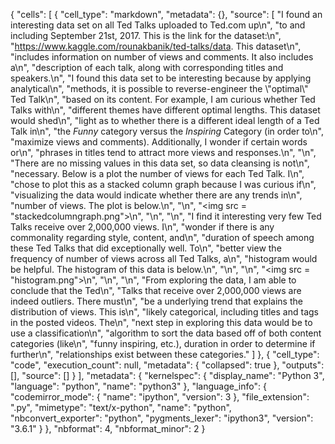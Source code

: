 {
 "cells": [
  {
   "cell_type": "markdown",
   "metadata": {},
   "source": [
    "I found an interesting data set on all Ted Talks uploaded to Ted.com up\n",
    "to and including September 21st, 2017. This is the link for the dataset:\n",
    "<https://www.kaggle.com/rounakbanik/ted-talks/data>. This dataset\n",
    "includes information on number of views and comments. It also includes a\n",
    "description of each talk, along with corresponding titles and speakers.\n",
    "I found this data set to be interesting because by applying analytical\n",
    "methods, it is possible to reverse-engineer the \\\"optimal\\\" Ted Talk\n",
    "based on its content. For example, I am curious whether Ted Talks with\n",
    "different themes have different optimal lengths. This dataset would shed\n",
    "light as to whether there is a different ideal length of a Ted Talk in\n",
    "the *Funny* category versus the *Inspiring* Category (in order to\n",
    "maximize views and comments). Additionally, I wonder if certain words or\n",
    "phrases in titles tend to attract more views and responses.\n",
    "\n",
    "There are no missing values in this data set, so data cleansing is not\n",
    "necessary. Below is a plot the number of views for each Ted Talk. I\n",
    "chose to plot this as a stacked column graph because I was curious if\n",
    "visualizing the data would indicate whether there are any trends in\n",
    "number of views. The plot is below.\n",
    "\n",
    "<img src = \"stackedcolumngraph.png\">\n",
    "\n",
    "\n",
    "I find it interesting very few Ted Talks receive over 2,000,000 views. I\n",
    "wonder if there is any commonality regarding style, content, and\n",
    "duration of speech among these Ted Talks that did exceptionally well. To\n",
    "better view the frequency of number of views across all Ted Talks, a\n",
    "histogram would be helpful. The histogram of this data is below.\n",
    "\n",
    "\n",
    "<img src = \"histogram.png\">\n",
    "\n",
    "\n",
    "From exploring the data, I am able to conclude that the Ted\n",
    "Talks that receive over 2,000,000 views are indeed outliers. There must\n",
    "be a underlying trend that explains the distribution of views. This is\n",
    "likely categorical, including titles and tags in the posted videos. The\n",
    "next step in exploring this data would be to use a classification\n",
    "algorithm to sort the data based off of both content categories (like\n",
    "funny inspiring, etc.), duration in order to determine if further\n",
    "relationships exist between these categories."
   ]
  },
  {
   "cell_type": "code",
   "execution_count": null,
   "metadata": {
    "collapsed": true
   },
   "outputs": [],
   "source": []
  }
 ],
 "metadata": {
  "kernelspec": {
   "display_name": "Python 3",
   "language": "python",
   "name": "python3"
  },
  "language_info": {
   "codemirror_mode": {
    "name": "ipython",
    "version": 3
   },
   "file_extension": ".py",
   "mimetype": "text/x-python",
   "name": "python",
   "nbconvert_exporter": "python",
   "pygments_lexer": "ipython3",
   "version": "3.6.1"
  }
 },
 "nbformat": 4,
 "nbformat_minor": 2
}
